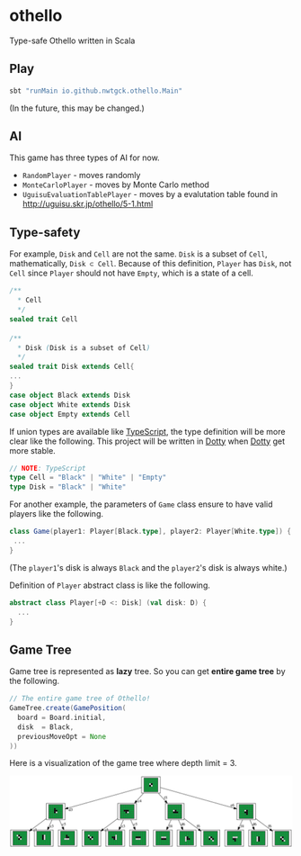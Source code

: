 # othello
Type-safe Othello written in Scala

## Play

```bash
sbt "runMain io.github.nwtgck.othello.Main"
```

(In the future, this may be changed.)

## AI

This game has three types of AI for now.

* `RandomPlayer` - moves randomly
* `MonteCarloPlayer` - moves by  Monte Carlo method
* `UguisuEvaluationTablePlayer` - moves by a evalutation table found in <http://uguisu.skr.jp/othello/5-1.html>

## Type-safety

For example, `Disk` and `Cell` are not the same. `Disk` is a subset of `Cell`, mathematically, `Disk ⊂ Cell`.
Because of this definition, `Player` has `Disk`, not `Cell` since `Player` should not have `Empty`, which is a state of a cell.

```scala
/**
  * Cell
  */
sealed trait Cell

/**
  * Disk (Disk is a subset of Cell)
  */
sealed trait Disk extends Cell{
...
}
case object Black extends Disk
case object White extends Disk
case object Empty extends Cell
```

If union types are available like [TypeScript], the type definition will be more clear like the following.
This project will be written in [Dotty] when [Dotty] get more stable.

[TypeScript]: https://www.typescriptlang.org/
[Dotty]: http://dotty.epfl.ch/

```ts
// NOTE: TypeScript
type Cell = "Black" | "White" | "Empty"
type Disk = "Black" | "White"
```


For another example, the parameters of `Game` class ensure to have valid players like the following.

```scala
class Game(player1: Player[Black.type], player2: Player[White.type]) {
 ...
}
```

(The `player1`'s disk is always `Black` and the `player2`'s disk is always white.)

Definition of `Player` abstract class is like the following.
```scala
abstract class Player[+D <: Disk] (val disk: D) {
  ...
}
```

## Game Tree

Game tree is represented as **lazy** tree. So you can get **entire game tree** by the following.

```scala
// The entire game tree of Othello!
GameTree.create(GamePosition(
  board = Board.initial,
  disk  = Black,
  previousMoveOpt = None
))
```

Here is a visualization of the game tree where depth limit = 3.

![Othello Game Tree Visualization](demo_images/game-tree-depth-limit3.svg)

